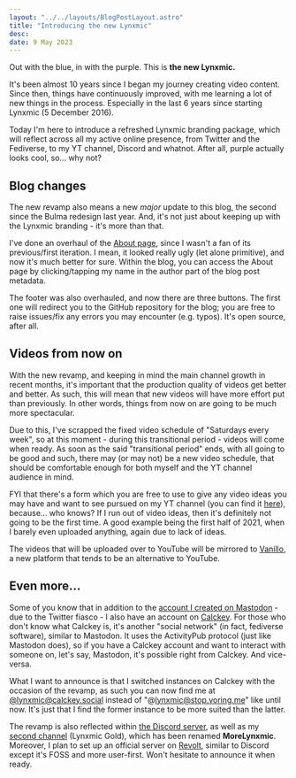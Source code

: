 ```yaml
---
layout: "../../layouts/BlogPostLayout.astro"
title: "Introducing the new Lynxmic"
desc:
date: 9 May 2023
---
```

Out with the blue, in with the purple. This is <strong class="has-text-light">the new Lynxmic.</strong>

It's been almost 10 years since I began my journey creating video content. Since then, things have continuously improved, with me learning a lot of new things in the process. Especially in the last 6 years since starting Lynxmic (5 December 2016).

Today I'm here to introduce a refreshed Lynxmic branding package, which will reflect across all my active online presence, from Twitter and the Fediverse, to my YT channel, Discord and whatnot. After all, purple actually looks cool, so... why not?

## Blog changes
The new revamp also means a new *major* update to this blog, the second since the Bulma redesign last year. And, it's not just about keeping up with the Lynxmic branding - it's more than that.

I've done an overhaul of the [About page][1], since I wasn't a fan of its previous/first iteration. I mean, it looked really ugly (let alone primitive), and now it's much better for sure. Within the blog, you can access the About page by clicking/tapping my name in the author part of the blog post metadata.

The footer was also overhauled, and now there are three buttons. The first one will redirect you to the GitHub repository for the blog; you are free to raise issues/fix any errors you may encounter (e.g. typos). It's open source, after all.

## Videos from now on
With the new revamp, and keeping in mind the main channel growth in recent months, it's important that the production quality of videos get better and better. As such, this will mean that new videos will have more effort put than previously. In other words, things from now on are going to be much more spectacular.

Due to this, I've scrapped the fixed video schedule of "Saturdays every week", so at this moment - during this transitional period -  videos will come when ready. As soon as the said "transitional period" ends, with all going to be good and such, there may (or may not) be a new video schedule, that should be comfortable enough for both myself and the YT channel audience in mind.

FYI that there's a form which you are free to use to give any video ideas you may have and want to see pursued on my YT channel (you can find it [here][2]), because... who knows? If I run out of video ideas, then it's definitely not going to be the first time. A good example being the first half of 2021, when I barely even uploaded anything, again due to lack of ideas.

The videos that will be uploaded over to YouTube will be mirrored to [Vanillo][7], a new platform that tends to be an alternative to YouTube.

## Even more...
Some of you know that in addition to the [account I created on Mastodon][4] - due to the Twitter fiasco - I also have an account on [Calckey][5]. For those who don't know what Calckey is, it's another "social network" (in fact, fediverse software), similar to Mastodon. It uses the ActivityPub protocol (just like Mastodon does), so if you have a Calckey account and want to interact with someone on, let's say, Mastodon, it's possible right from Calckey. And vice-versa.

What I want to announce is that I switched instances on Calckey with the occasion of the revamp, as such you can now find me at [@lynxmic@calckey.social][5] instead of "@lynxmic@stop.voring.me" like until now. It's just that I find the former instance to be more suited than the latter.

The revamp is also reflected within [the Discord server][8], as well as my [second channel][9] (Lynxmic Gold), which has been renamed <strong class="has-text-light">MoreLynxmic</strong>. Moreover, I plan to set up an official server on [Revolt][10], similar to Discord except it's FOSS and more user-first. Won't hesitate to announce it when ready.

[1]: https://lynxmic.github.io/about
[2]: https://forms.gle/NS6dCER2gwZRBn3o7
[3]: https://www.youtube.com/watch?v=XscntGlgvCc
[4]: https://wetdry.world/@lynxmic
[5]: https://calckey.org/
[6]: https://calckey.social/@lynxmic
[7]: https://vanillo.tv/u/LGyuwTfNQE6XrVV8zrJkHg
[8]: https://discord.gg/wDxDKJU2sj
[9]: https://youtube.com/@MoreLynxmic
[10]: https://revolt.chat/